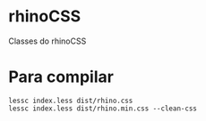 # rhinoCSS
Classes do rhinoCSS

# Para compilar

```
lessc index.less dist/rhino.css
lessc index.less dist/rhino.min.css --clean-css
```